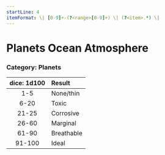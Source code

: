 ```yaml
---
startLine: 4
itemFormat: \| [0-9]+-(?<range>[0-9]+) \| (?<item>.*) \|
---
```

# Planets Ocean Atmosphere
### Category: Planets

| dice: 1d100 | Result |
|:----:|:-------|
| 1-5 | None/thin |
| 6-20 | Toxic |
| 21-25 | Corrosive |
| 26-60 | Marginal |
| 61-90 | Breathable |
| 91-100 | Ideal |
